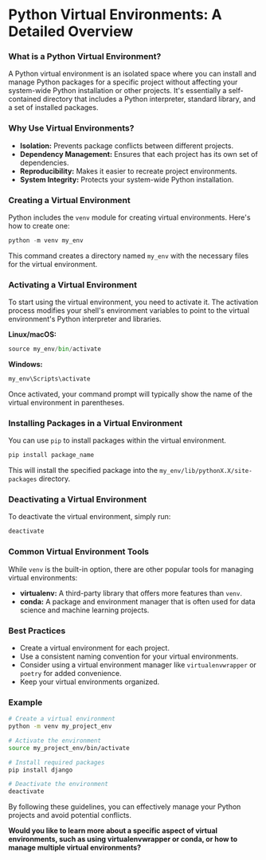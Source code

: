 # Python Virtual Environments: A Detailed Overview

### **What is a Python Virtual Environment?**

A Python virtual environment is an isolated space where you can install and manage Python packages for a specific project without affecting your system-wide Python installation or other projects. It's essentially a self-contained directory that includes a Python interpreter, standard library, and a set of installed packages.

### **Why Use Virtual Environments?**

- **Isolation:** Prevents package conflicts between different projects.
- **Dependency Management:** Ensures that each project has its own set of dependencies.
- **Reproducibility:** Makes it easier to recreate project environments.
- **System Integrity:** Protects your system-wide Python installation.

### **Creating a Virtual Environment**

Python includes the `venv` module for creating virtual environments. Here's how to create one:

```python
python -m venv my_env
```

This command creates a directory named `my_env` with the necessary files for the virtual environment.

### **Activating a Virtual Environment**

To start using the virtual environment, you need to activate it. The activation process modifies your shell's environment variables to point to the virtual environment's Python interpreter and libraries.

**Linux/macOS:**

```python
source my_env/bin/activate
```

**Windows:**

```python
my_env\Scripts\activate
```

Once activated, your command prompt will typically show the name of the virtual environment in parentheses.

### **Installing Packages in a Virtual Environment**

You can use `pip` to install packages within the virtual environment.

```python
pip install package_name
```

This will install the specified package into the `my_env/lib/pythonX.X/site-packages` directory.

### **Deactivating a Virtual Environment**

To deactivate the virtual environment, simply run:

```python
deactivate
```

### **Common Virtual Environment Tools**

While `venv` is the built-in option, there are other popular tools for managing virtual environments:

- **virtualenv:** A third-party library that offers more features than `venv`.
- **conda:** A package and environment manager that is often used for data science and machine learning projects.

### **Best Practices**

- Create a virtual environment for each project.
- Use a consistent naming convention for your virtual environments.
- Consider using a virtual environment manager like `virtualenvwrapper` or `poetry` for added convenience.
- Keep your virtual environments organized.

### **Example**

```bash
# Create a virtual environment
python -m venv my_project_env

# Activate the environment
source my_project_env/bin/activate

# Install required packages
pip install django

# Deactivate the environment
deactivate
```

By following these guidelines, you can effectively manage your Python projects and avoid potential conflicts.

**Would you like to learn more about a specific aspect of virtual environments, such as using virtualenvwrapper or conda, or how to manage multiple virtual environments?**